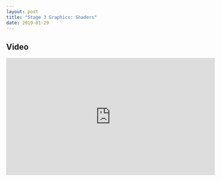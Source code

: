 ```yaml
---
layout: post
title: "Stage 3 Graphics: Shaders"
date: 2019-01-29
---
```





## Video
<iframe width="560" height="315" src="https://www.youtube.com/embed/cHI1GJuOFwY" frameborder="0" allow="accelerometer; autoplay; encrypted-media; gyroscope; picture-in-picture" allowfullscreen></iframe>
